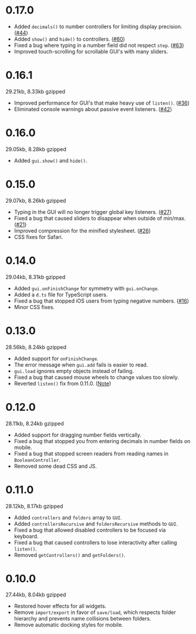 # 0.17.0

- Added `decimals()` to number controllers for limiting display precision. ([#44](https://github.com/georgealways/lil-gui/pull/44))
- Added `show()` and `hide()` to controllers. ([#60](https://github.com/georgealways/lil-gui/pull/60))
- Fixed a bug where typing in a number field did not respect `step`. ([#63](https://github.com/georgealways/lil-gui/pull/63))
- Improved touch-scrolling for scrollable GUI's with many sliders. 

# 0.16.1

29.21kb, 8.33kb gzipped

- Improved performance for GUI's that make heavy use of `listen()`. ([#36](https://github.com/georgealways/lil-gui/pull/36))
- Eliminated console warnings about passive event listeners. ([#42](https://github.com/georgealways/lil-gui/pull/42))

# 0.16.0

29.05kb, 8.28kb gzipped

- Added `gui.show()` and `hide()`.

# 0.15.0

29.07kb, 8.26kb gzipped

- Typing in the GUI will no longer trigger global key listeners. ([#27](https://github.com/georgealways/lil-gui/pull/27))
- Fixed a bug that caused sliders to disappear when outside of min/max. ([#21](https://github.com/georgealways/lil-gui/issues/21))
- Improved compression for the minified stylesheet.
([#26](https://github.com/georgealways/lil-gui/pull/26))
- CSS fixes for Safari.

# 0.14.0

29.04kb, 8.31kb gzipped

- Added `gui.onFinishChange` for symmetry with `gui.onChange`.
- Added a `d.ts` file for TypeScript users.
- Fixed a bug that stopped iOS users from typing negative numbers. ([#16](https://github.com/georgealways/lil-gui/pull/16))
- Minor CSS fixes.

# 0.13.0

28.56kb, 8.24kb gzipped

- Added support for `onFinishChange`.
- The error message when `gui.add` fails is easier to read.
- `gui.load` ignores empty objects instead of failing.
- Fixed a bug that caused mouse wheels to change values too slowly.
- Reverted `listen()` fix from 0.11.0. ([Note](https://github.com/georgealways/lil-gui/pull/11/files#r748852628))

# 0.12.0

28.11kb, 8.24kb gzipped

- Added support for dragging number fields vertically.
- Fixed a bug that stopped you from entering decimals in number fields on mobile.
- Fixed a bug that stopped screen readers from reading names in `BooleanController`.
- Removed some dead CSS and JS.

# 0.11.0

28.12kb, 8.17kb gzipped

- Added `controllers` and `folders` array to `GUI`.
- Added `controllersRecursive` and `foldersRecursive` methods to `GUI`.
- Fixed a bug that allowed disabled controllers to be focused via keyboard.
- Fixed a bug that caused controllers to lose interactivity after calling `listen()`.
- Removed `getControllers()` and `getFolders()`.

# 0.10.0

27.44kb, 8.04kb gzipped

- Restored hover effects for all widgets.
- Remove `import/export` in favor of `save/load`, which respects folder hierarchy
and prevents name collisions between folders.
- Remove automatic docking styles for mobile.
